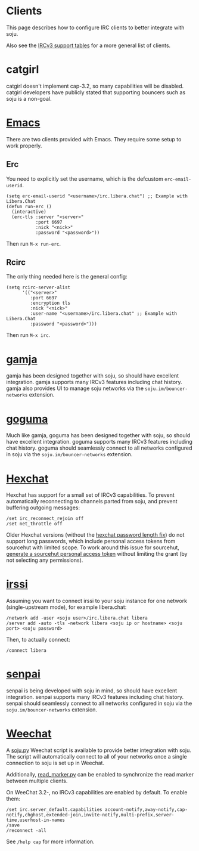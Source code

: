 # Clients

This page describes how to configure IRC clients to better integrate with soju.

Also see the [IRCv3 support tables] for a more general list of clients.

# catgirl

catgirl doesn't implement cap-3.2, so many capabilities will be disabled.
catgirl developers have publicly stated that supporting bouncers such as soju
is a non-goal.

# [Emacs]

There are two clients provided with Emacs. They require some setup to work
properly.

## Erc

You need to explicitly set the username, which is the defcustom
`erc-email-userid`.

```elisp
(setq erc-email-userid "<username>/irc.libera.chat") ;; Example with Libera.Chat
(defun run-erc ()
  (interactive)
  (erc-tls :server "<server>"
           :port 6697
           :nick "<nick>"
           :password "<password>"))
```

Then run `M-x run-erc`.

## Rcirc

The only thing needed here is the general config:

```elisp
(setq rcirc-server-alist
      '(("<server>"
         :port 6697
         :encryption tls
         :nick "<nick>"
         :user-name "<username>/irc.libera.chat" ;; Example with Libera.Chat
         :password "<password>")))
```

Then run `M-x irc`.

# [gamja]

gamja has been designed together with soju, so should have excellent
integration. gamja supports many IRCv3 features including chat history.
gamja also provides UI to manage soju networks via the
`soju.im/bouncer-networks` extension.

# [goguma]

Much like gamja, goguma has been designed together with soju, so should have
excellent integration. goguma supports many IRCv3 features including chat
history. goguma should seamlessly connect to all networks configured in soju via
the `soju.im/bouncer-networks` extension.

# [Hexchat]

Hexchat has support for a small set of IRCv3 capabilities. To prevent
automatically reconnecting to channels parted from soju, and prevent buffering
outgoing messages:

    /set irc_reconnect_rejoin off
    /set net_throttle off

Older Hexchat versions (without the [hexchat password length fix]) do not
support long passwords, which include personal access tokens from sourcehut with
limited scope. To work around this issue for sourcehut, [generate a sourcehut
personal access token] without limiting the grant (by not selecting any
permissions).

# [irssi]

Assuming you want to connect irssi to your soju instance for one network
(single-upstream mode), for example libera.chat:

    /network add -user <soju user>/irc.libera.chat libera
    /server add -auto -tls -network libera <soju ip or hostname> <soju port> <soju password>

Then, to actually connect:

    /connect libera

# [senpai]

senpai is being developed with soju in mind, so should have excellent
integration. senpai supports many IRCv3 features including chat history.
senpai should seamlessly connect to all networks configured in soju via the
`soju.im/bouncer-networks` extension.

# [Weechat]

A [soju.py] Weechat script is available to provide better integration with soju.
The script will automatically connect to all of your networks once a single
connection to soju is set up in Weechat.

Additionally, [read_marker.py] can be enabled to synchronize the read marker
between multiple clients.

On WeeChat 3.2-, no IRCv3 capabilities are enabled by default. To enable them:

    /set irc.server_default.capabilities account-notify,away-notify,cap-notify,chghost,extended-join,invite-notify,multi-prefix,server-time,userhost-in-names
    /save
    /reconnect -all

See `/help cap` for more information.

[IRCv3 support tables]: https://ircv3.net/software/clients
[gamja]: https://sr.ht/~emersion/gamja/
[goguma]: https://sr.ht/~emersion/goguma/
[senpai]: https://sr.ht/~taiite/senpai/
[Weechat]: https://weechat.org/
[soju.py]: https://weechat.org/scripts/source/soju.py.html/
[read_marker.py]: https://weechat.org/scripts/source/read_marker.py.html/
[Hexchat]: https://hexchat.github.io/
[hexchat password length fix]: https://github.com/hexchat/hexchat/commit/778047bc65e529804c3342ee0f3a8d5d7550fde5
[generate a sourcehut personal access token]: https://meta.sr.ht/oauth2/personal-token
[Emacs]: https://www.gnu.org/software/emacs/
[irssi]: https://irssi.org/
